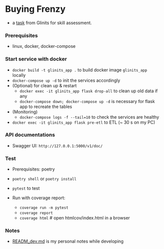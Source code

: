 # Buying Frenzy
* a [task](https://gist.github.com/seahyc/97b154ce5bfd4f2b6e3a3a99a7b93f69) from Glinits for skill assessment.

### Prerequisites
* linux, docker, docker-compose

### Start service with docker
* `docker build -t glinits_app .` to build docker image `glinits_app` locally
* `docker-compose up -d` to init the services accordingly
* (Optional) for clean up & restart
    * `docker exec -it glinits_app flask drop-all` to clean up old data if any
    * `docker-compose down; docker-compose up -d` is necessary for flask app to recreate the tables
* (Monitoring)    
    * `docker-compose logs -f --tail=10` to check the services are healthy    
* `docker exec -it glinits_app flask pre-etl` to ETL (~ 30 s on my PC)

### API documentations
* Swagger UI: `http://127.0.0.1:5000/v1/doc/`

### Test
* Prerequisites: poetry

* `poetry shell` or `poetry install`
* `pytest` to test

* Run with coverage report:
    * `coverage run -m pytest`
    * `coverage report`
    * `coverage html` # open htmlcov/index.html in a browser

### Notes
* [READM_dev.md](./doc/README_dev.md) is my personal notes while developing